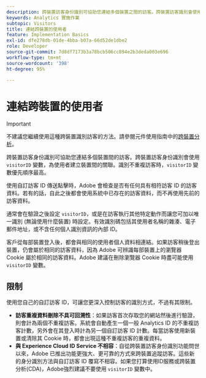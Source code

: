 ```yaml
---
description: 跨裝置訪客身份識別可協助您連結多個裝置之間的訪客。跨裝置訪客識別會使用訪客 ID 變數 s.visitorID，為使用者建立裝置間的關聯。
keywords: Analytics 實施作業
subtopic: Visitors
title: 連結跨裝置的使用者
feature: Implementation Basics
exl-id: dfe278db-01de-4bba-b07a-66d52de1dbe2
role: Developer
source-git-commit: 7d8df7173b3a78bcb506cc894e2b3deda003e696
workflow-type: tm+mt
source-wordcount: '398'
ht-degree: 95%

---
```


# 連結跨裝置的使用者

>[!IMPORTANT]
>
>不建議您繼續使用這種跨裝置識別訪客的方法。請參閱元件使用指南中的[跨裝置分析](/help/components/cda/overview.md)。

跨裝置訪客身份識別可協助您連結多個裝置間的訪客。跨裝置訪客身份識別會使用 `visitorID` 變數，為使用者建立裝置間的關聯。識別不重複訪客時，`visitorID` 變數優先順序最高。

使用自訂訪客 ID 傳送點擊時，Adobe 會檢查是否有任何具有相符訪客 ID 的訪客資料。若有的話，自此之後都會使用系統中已存在的訪客資料，而不再使用先前的訪客資料。

通常會在驗證之後設定 `visitorID`，或是在訪客執行其他特定動作而讓您可加以唯一識別 (無論使用什麼裝置) 時設定。有效識別碼包括其使用者名稱的雜湊、電子郵件地址，或不含任何個人識別資訊的內部 ID。

客戶從每部裝置登入後，都會與相同的使用者個人資料相連結。如果訪客稍後登出裝置，仍會屬於相同的訪客資料，因為 Adobe 可辨識每部裝置上的瀏覽器 Cookie 屬於相同的訪客資料。Adobe 建議在刪除瀏覽器 Cookie 時盡可能使用 `visitorID` 變數。

## 限制

使用您自己的自訂訪客 ID，可讓您更深入控制訪客的識別方式，不過有其限制。

* **訪客重複資料刪除不具可回溯性**：如果訪客首次存取您的網站然後進行驗證，則會計為兩個不重複訪客。系統會自動產生一個一般 Analytics ID 的不重複訪客計數，另外會在其登入時計為另一個自訂訪客 ID 計數。每當訪客使用新裝置或清除其 Cookie 時，都會出現這種不重複訪客的重複資料。
* **與 Experience Cloud ID Service 不相容**：自從跨裝置訪客身份識別功能問世以來，Adobe 已推出功能更強大、更可靠的方式來跨裝置追蹤訪客。這些新的身分識別方法與自訂訪客 ID 覆寫不相容。如果您打算使用ID服務或跨裝置分析(CDA)，Adobe強烈建議不要使用 `visitorID` 變數中。
